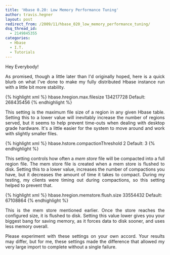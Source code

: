 ```yaml
---
title: 'Hbase 0.20: Low Memory Performance Tuning'
author: travis.hegner
layout: post
redirect_from: /2009/11/hbase_020_low_memory_performance_tuning/
dsq_thread_id:
  - 2149845355
categories:
  - Hbase
  - I.T.
  - Tutorials
---
```

Hey Everybody! 

<p style="text-align: justify">
  As promised, though a little later than I'd originally hoped, here is a quick blurb on what I've done to make my fully distributed Hbase instance run with a little bit more stability.
</p>

{% highlight xml %}
<property>
<name>hbase.hregion.max.filesize</name>
<value>134217728</value>
<description>Default: 268435456</description>
</property>
{% endhighlight %}

<p style="text-align: justify">
  This setting is the maximum file size of a region in any given Hbase table. Setting this to a lower value will inevitably increase the number of regions served, but it seems to help prevent time-outs when dealing with desktop grade hardware. It's a little easier for the system to move around and work with slightly smaller files.
</p>

{% highlight xml %}
<property>
<name>hbase.hstore.compactionThreshold</name>
<value>2</value>
<description>Default: 3</description>
</property>
{% endhighlight %}

<p style="text-align: justify">
  This setting controls how often a <em>mem store</em> file will be compacted into a full region file. The mem store file is created when a mem store is flushed to disk. Setting this to a lower value, increases the number of compactions you have, but it decreases the amount of time it takes to compact. During my testing, my clients were timing out during compactions, so this setting helped to prevent that.
</p>

{% highlight xml %}
<property>
<name>hbase.hregion.memstore.flush.size</name>
<value>33554432</value>
<description>Default: 67108864</description>
</property>
{% endhighlight %}

<p style="text-align: justify">
  This is the mem store mentioned earlier. Once the store reaches the configured size, it is flushed to disk. Setting this value lower gives you your biggest bang for saving memory, as it forces data to disk sooner, and uses less memory overall.
</p>

<p style="text-align: justify">
  Please experiment with these settings on your own accord. Your results may differ, but for me, these settings made the difference that allowed my very large import to complete without a single failure.
</p>
